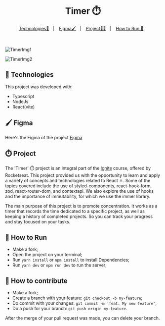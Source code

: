 
<p align = "center" >
  <h1 align="center"> Timer ⏱️ </h1>
</p>

<p align="center">
  <a href="#-Technologies">Technologies🚀</a>&nbsp;&nbsp;&nbsp;|&nbsp;&nbsp;&nbsp;
  <a href="#-Figma">Figma🖌️</a>&nbsp;&nbsp;&nbsp;|&nbsp;&nbsp;&nbsp;
  <a href="#-Project">Project🧑‍💻</a>&nbsp;&nbsp;&nbsp;|&nbsp;&nbsp;&nbsp;
    <a href="#-How-to-Run">How to Run 🏃</a>&nbsp;&nbsp;&nbsp;

</p>

</br>

![TimerImg1](https://github.com/BrunodaSilvaLeite/Timer/assets/72769991/1eb0f86f-5e7f-44cf-ac1a-eedde32420cb)

![TimerImg2](https://github.com/BrunodaSilvaLeite/Timer/assets/72769991/5005e0a1-dafe-491f-bba7-c45efcb91ea2)


## 🚀 Technologies

This project was developed with:

- Typescript
- NodeJs
- React(vite)


## 🖌️ Figma 
Here's the Figma of the project [Figma](https://www.figma.com/community/file/1127351821076435124/ignite-timer)


## ⏱️ Project

The 'Timer' ⏱️ project is an integral part of the [Ignite](https://app.rocketseat.com.br/ignite/react-js-2022) course, offered by Rocketseat. This project provided us with the opportunity to learn and apply a variety of concepts and technologies related to React ⚛️. Some of the topics covered include the use of styled-components, react-hook-form, zod, react-router-dom, and contextapi. We also explore the use of hooks and the importance of immutability, for which we use the immer library.

The main purpose of this project is to promote concentration. It works as a timer that records the time dedicated to a specific project, as well as keeping a history of completed projects. So you can track your progress and stay focused on your tasks.


## 🏃 How to Run

- Make a fork;
- Open the project on your terminal;
- Run `yarn install` or `npm install` to install Dependencies;
- Run `yarn dev` or `npm run dev` to run the server;

## 🤔 How to contribute

- Make a fork;
- Create a branch with your feature: `git checkout -b my-feature`;
- Do commit with your changes: `git commit -m 'feat: My new feature'`;
- Do a push for your branch: `git push origin my-feature`.

After the merge of your pull request was made, you can delete your branch.


